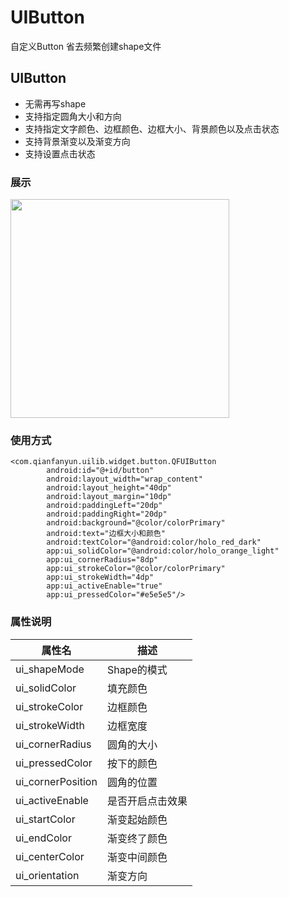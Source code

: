 # UIButton
自定义Button 省去频繁创建shape文件

## UIButton
- 无需再写shape
- 支持指定圆角大小和方向
- 支持指定文字颜色、边框颜色、边框大小、背景颜色以及点击状态
- 支持背景渐变以及渐变方向
- 支持设置点击状态

### 展示
<img src="https://images.gitee.com/uploads/images/2019/1223/202510_5acc92c4_1143485.png" width="350"/>

### 使用方式
```
<com.qianfanyun.uilib.widget.button.QFUIButton
        android:id="@+id/button"
        android:layout_width="wrap_content"
        android:layout_height="40dp"
        android:layout_margin="10dp"
        android:paddingLeft="20dp"
        android:paddingRight="20dp"
        android:background="@color/colorPrimary"
        android:text="边框大小和颜色"
        android:textColor="@android:color/holo_red_dark"
        app:ui_solidColor="@android:color/holo_orange_light"
        app:ui_cornerRadius="8dp"
        app:ui_strokeColor="@color/colorPrimary"
        app:ui_strokeWidth="4dp"
        app:ui_activeEnable="true"
        app:ui_pressedColor="#e5e5e5"/>
```

### 属性说明
| 属性名  | 描述  |
| ------------ | ------------ |
|  ui_shapeMode |  Shape的模式 |
| ui_solidColor  |  填充颜色 |
| ui_strokeColor  |  边框颜色 |
| ui_strokeWidth  |  边框宽度 |
| ui_cornerRadius  |  圆角的大小 |
| ui_pressedColor  |  按下的颜色 |
| ui_cornerPosition  |  圆角的位置 |
| ui_activeEnable  |  是否开启点击效果 |
| ui_startColor  |  渐变起始颜色 |
| ui_endColor  |  渐变终了颜色 |
|ui_centerColor| 渐变中间颜色|
| ui_orientation  |  渐变方向 |
